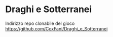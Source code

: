 # Draghi e Sotterranei
Indirizzo repo clonabile del gioco\
https://github.com/CoxFani/Draghi_e_Sotterranei
